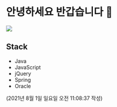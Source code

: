 # 안녕하세요 반갑습니다 :wave:

<a href="https://hits.seeyoufarm.com"><img src="https://hits.seeyoufarm.com/api/count/incr/badge.svg?url=https%3A%2F%2Fgithub.com%2Flightsaber29&count_bg=%23909090&title_bg=%23555555&icon=&icon_color=%23FFFFFF&title=hits&edge_flat=false"/></a>

## Stack

- Java
- JavaScript
- jQuery
- Spring
- Oracle

(2021년 8월 1일 일요일 오전 11:08:37 작성)

